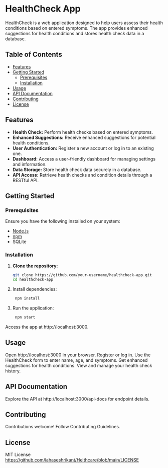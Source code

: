 # HealthCheck App

HealthCheck is a web application designed to help users assess their health conditions based on entered symptoms. The app provides enhanced suggestions for health conditions and stores health check data in a database.

## Table of Contents
- [Features](#features)
- [Getting Started](#getting-started)
  - [Prerequisites](#prerequisites)
  - [Installation](#installation)
- [Usage](#usage)
- [API Documentation](#api-documentation)
- [Contributing](#contributing)
- [License](#license)

## Features

- **Health Check:** Perform health checks based on entered symptoms.
- **Enhanced Suggestions:** Receive enhanced suggestions for potential health conditions.
- **User Authentication:** Register a new account or log in to an existing one.
- **Dashboard:** Access a user-friendly dashboard for managing settings and information.
- **Data Storage:** Store health check data securely in a database.
- **API Access:** Retrieve health checks and condition details through a RESTful API.

## Getting Started

### Prerequisites

Ensure you have the following installed on your system:

- [Node.js](https://nodejs.org/)
- [npm](https://www.npmjs.com/)
- SQLite

### Installation

1. **Clone the repository:**

   ```bash
   git clone https://github.com/your-username/healthcheck-app.git
   cd healthcheck-app 
   
2. Install dependencies:
   
   ```bash
    npm install

3. Run the application:
   ```bash
    npm start

Access the app at http://localhost:3000.

## Usage
Open http://localhost:3000 in your browser.
Register or log in.
Use the HealthCheck form to enter name, age, and symptoms.
Get enhanced suggestions for health conditions.
View and manage your health check history.

## API Documentation
Explore the API at http://localhost:3000/api-docs for endpoint details.

## Contributing
Contributions welcome! Follow Contributing Guidelines.

## License
MIT License 
https://github.com/lahaseshrikant/Helthcare/blob/main/LICENSE
